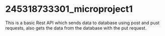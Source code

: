 # 245318733301_microproject1

This is a basic Rest API which sends data to database using post and pust requests, also gets the data from the database with the put request.

